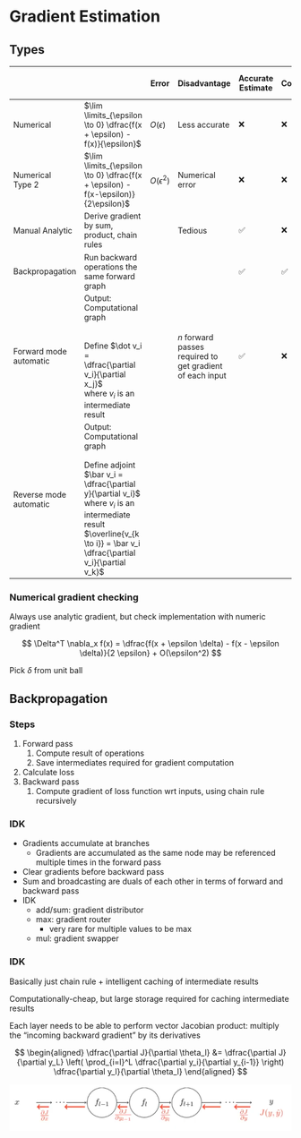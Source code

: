 # Gradient Estimation
## Types

|                        |                                                                                                                                                                                                                             | Error           | Disadvantage                                              | Accurate Estimate | Low Computational-Cost | Easy to write |
| ---------------------- | --------------------------------------------------------------------------------------------------------------------------------------------------------------------------------------------------------------------------- | --------------- | --------------------------------------------------------- | ----------------- | ---------------------- | ------------- |
| Numerical              | $\lim \limits_{\epsilon \to 0} \dfrac{f(x + \epsilon) - f(x)}{\epsilon}$                                                                                                                                                    | $O(\epsilon)$   | Less accurate                                             | ❌                 | ❌                      | ✅             |
| Numerical<br />Type 2  | $\lim \limits_{\epsilon \to 0} \dfrac{f(x + \epsilon) - f(x-\epsilon)}{2\epsilon}$                                                                                                                                          | $O(\epsilon^2)$ | Numerical error                                           | ❌                 | ❌                      | ✅             |
| Manual Analytic        | Derive gradient by sum, product, chain rules                                                                                                                                                                                |                 | Tedious                                                   | ✅                 | ❌                      | ❌             |
| Backpropagation        | Run backward operations the same forward graph                                                                                                                                                                              |                 |                                                           | ✅                 | ✅                      |               |
| Forward mode automatic | Output: Computational graph<br /><br /><br />Define $\dot v_i = \dfrac{\partial v_i}{\partial x_j}$<br />where $v_i$ is an intermediate result                                                                              |                 | $n$ forward passes required to get gradient of each input | ✅                 | ❌                      |               |
| Reverse mode automatic | Output: Computational graph<br /><br />Define adjoint $\bar v_i = \dfrac{\partial y}{\partial v_i}$<br />where $v_i$ is an  intermediate result<br />$\overline{v_{k \to i}} = \bar v_i \dfrac{\partial v_i}{\partial v_k}$ |                 |                                                           |                   |                        |               |

### Numerical gradient checking
Always use analytic gradient, but check implementation with numeric gradient

$$
\Delta^T \nabla_x f(x) = \dfrac{f(x + \epsilon \delta) - f(x - \epsilon \delta)}{2 \epsilon} + O(\epsilon^2)
$$

Pick $\delta$ from unit ball

## Backpropagation

### Steps

1. Forward pass
	1. Compute result of operations
	2. Save intermediates required for gradient computation
2. Calculate loss
3. Backward pass
	1. Compute gradient of loss function wrt inputs, using chain rule recursively

### IDK

- Gradients accumulate at branches
	- Gradients are accumulated as the same node may be referenced multiple times in the forward pass
- Clear gradients before backward pass
- Sum and broadcasting are duals of each other in terms of forward and backward pass
- IDK
	- add/sum: gradient distributor
	- max: gradient router
		- very rare for multiple values to be max
	- mul: gradient swapper

### IDK

Basically just chain rule + intelligent caching of intermediate results

Computationally-cheap, but large storage required for caching intermediate results

Each layer needs to be able to perform vector Jacobian product: multiply the “incoming backward gradient” by its derivatives

$$
\begin{aligned}
\dfrac{\partial J}{\partial \theta_l}
&=
\dfrac{\partial J}{\partial y_L}
\left(
\prod_{i=l}^L
\dfrac{\partial y_i}{\partial y_{i-1}}
\right)
\dfrac{\partial y_l}{\partial \theta_l}
\end{aligned}
$$

![image-20240710181826692](./assets/image-20240710181826692.png)
